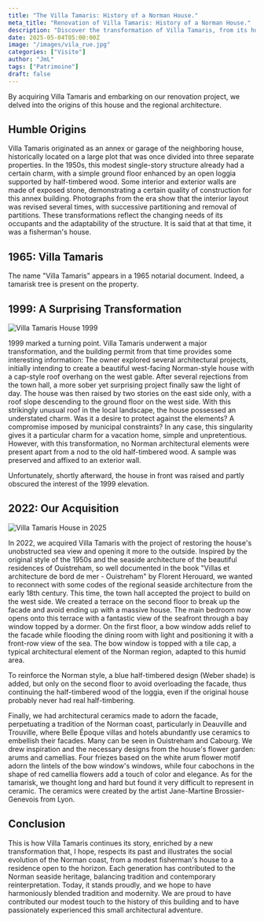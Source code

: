 ```yaml
---
title: "The Villa Tamaris: History of a Norman House."
meta_title: "Renovation of Villa Tamaris: History of a Norman House."
description: "Discover the transformation of Villa Tamaris, from its humble origins to a renovation inspired by Norman seaside architecture."
date: 2025-05-04T05:00:00Z
image: "/images/vila_rue.jpg"
categories: ["Visite"]
author: "JmL"
tags: ["Patrimoine"]
draft: false
---
```


By acquiring Villa Tamaris and embarking on our renovation project, we delved into the origins of this house and the regional architecture.

<h2> Humble Origins </h2>

Villa Tamaris originated as an annex or garage of the neighboring house, historically located on a large plot that was once divided into three separate properties. In the 1950s, this modest single-story structure already had a certain charm, with a simple ground floor enhanced by an open loggia supported by half-timbered wood. Some interior and exterior walls are made of exposed stone, demonstrating a certain quality of construction for this annex building. Photographs from the era show that the interior layout was revised several times, with successive partitioning and removal of partitions. These transformations reflect the changing needs of its occupants and the adaptability of the structure. It is said that at that time, it was a fisherman's house.

<h2> 1965: Villa Tamaris </h2>

The name "Villa Tamaris" appears in a 1965 notarial document. Indeed, a tamarisk tree is present on the property.

<h2> 1999: A Surprising Transformation </h2> 

<img src="images/triptique2000.png" alt="Villa Tamaris House 1999" style="display: block; margin: auto;">

1999 marked a turning point. Villa Tamaris underwent a major transformation, and the building permit from that time provides some interesting information: The owner explored several architectural projects, initially intending to create a beautiful west-facing Norman-style house with a cap-style roof overhang on the west gable. After several rejections from the town hall, a more sober yet surprising project finally saw the light of day. The house was then raised by two stories on the east side only, with a roof slope descending to the ground floor on the west side. With this strikingly unusual roof in the local landscape, the house possessed an understated charm. Was it a desire to protect against the elements? A compromise imposed by municipal constraints? In any case, this singularity gives it a particular charm for a vacation home, simple and unpretentious. However, with this transformation, no Norman architectural elements were present apart from a nod to the old half-timbered wood. A sample was preserved and affixed to an exterior wall.

Unfortunately, shortly afterward, the house in front was raised and partly obscured the interest of the 1999 elevation.

<h2> 2022: Our Acquisition </h2> 

<img src="images/triptique2025.png" alt="Villa Tamaris House in 2025" style="display: block; margin: auto;">

In 2022, we acquired Villa Tamaris with the project of restoring the house's unobstructed sea view and opening it more to the outside. Inspired by the original style of the 1950s and the seaside architecture of the beautiful residences of Ouistreham, so well documented in the book "Villas et architecture de bord de mer - Ouistreham" by Florent Herouard, we wanted to reconnect with some codes of the regional seaside architecture from the early 18th century. This time, the town hall accepted the project to build on the west side. We created a terrace on the second floor to break up the facade and avoid ending up with a massive house. The main bedroom now opens onto this terrace with a fantastic view of the seafront through a bay window topped by a dormer. On the first floor, a bow window adds relief to the facade while flooding the dining room with light and positioning it with a front-row view of the sea. The bow window is topped with a tile cap, a typical architectural element of the Norman region, adapted to this humid area.

To reinforce the Norman style, a blue half-timbered design (Weber shade) is added, but only on the second floor to avoid overloading the facade, thus continuing the half-timbered wood of the loggia, even if the original house probably never had real half-timbering.

Finally, we had architectural ceramics made to adorn the facade, perpetuating a tradition of the Norman coast, particularly in Deauville and Trouville, where Belle Époque villas and hotels abundantly use ceramics to embellish their facades. Many can be seen in Ouistreham and Cabourg. We drew inspiration and the necessary designs from the house's flower garden: arums and camellias. Four friezes based on the white arum flower motif adorn the lintels of the bow window's windows, while four cabochons in the shape of red camellia flowers add a touch of color and elegance. As for the tamarisk, we thought long and hard but found it very difficult to represent in ceramic. The ceramics were created by the artist Jane-Martine Brossier-Genevois from Lyon.

<h2>Conclusion</h2>

This is how Villa Tamaris continues its story, enriched by a new transformation that, I hope, respects its past and illustrates the social evolution of the Norman coast, from a modest fisherman's house to a residence open to the horizon. Each generation has contributed to the Norman seaside heritage, balancing tradition and contemporary reinterpretation. Today, it stands proudly, and we hope to have harmoniously blended tradition and modernity. We are proud to have contributed our modest touch to the history of this building and to have passionately experienced this small architectural adventure.
